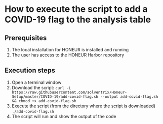 # How to execute the script to add a COVID-19 flag to the analysis table

## Prerequisites
1. The local installation for HONEUR is installed and running
2. The user has access to the HONEUR Harbor repository

## Execution steps
1. Open a terminal window
2. Download the script:
      ```curl -L https://raw.githubusercontent.com/solventrix/Honeur-Setup/master/COVID-19/add-covid-flag.sh --output add-covid-flag.sh  && chmod +x add-covid-flag.sh``` 
3. Execute the script (from the directory where the script is downloaded)
      ```./add-covid-flag.sh```
4. The script will run and show the output of the code
